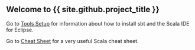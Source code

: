 ## Welcome to {{ site.github.project_title }}

Go to [Tools Setup](ToolsSetup.md) for information about how to install sbt and the Scala IDE for Eclipse.

Go to [Cheat Sheet](CheatSheet.md) for a very useful Scala cheat sheet.